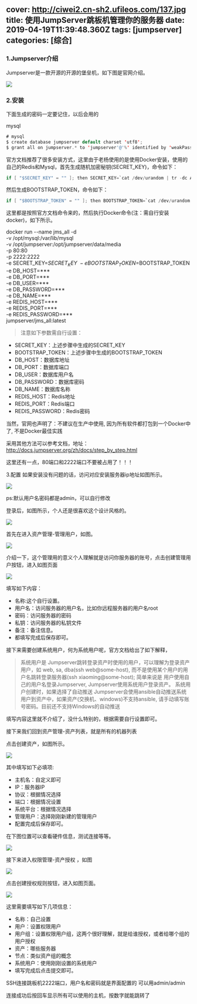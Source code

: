cover: http://ciwei2.cn-sh2.ufileos.com/137.jpg
title: 使用JumpServer跳板机管理你的服务器
date: 2019-04-19T11:39:48.360Z
tags: [jumpserver]
categories: [综合]
---
### 1.Jumpserver介绍

Jumpserver是一款开源的开源的堡垒机，如下图是官网介绍。

<!--more-->

![](/images/16a34bf373092d00.jpg)

### 2.安装

下面生成的密码一定要记住，以后会用的

mysql

```java
# mysql
$ create database jumpserver default charset 'utf8';
$ grant all on jumpserver.* to 'jumpserver'@'%' identified by 'weakPassword';
```

官方文档推荐了很多安装方式，这里由于老杨使用的是使用Docker安装，使用的自己的Redis和Mysql，首先生成随机加密秘钥(SECRET_KEY)，命令如下：

```java
if [ "$SECRET_KEY" = "" ]; then SECRET_KEY=`cat /dev/urandom | tr -dc A-Za-z0-9 | head -c 50`; echo "SECRET_KEY=$SECRET_KEY" >> ~/.bashrc; echo $SECRET_KEY; else echo $SECRET_KEY; fi
```

然后生成BOOTSTRAP_TOKEN，命令如下：

```java
if [ "$BOOTSTRAP_TOKEN" = "" ]; then BOOTSTRAP_TOKEN=`cat /dev/urandom | tr -dc A-Za-z0-9 | head -c 16`; echo "BOOTSTRAP_TOKEN=$BOOTSTRAP_TOKEN" >> ~/.bashrc; echo $BOOTSTRAP_TOKEN; else echo $BOOTSTRAP_TOKEN; fi
```

这里都是按照官方文档命令来的，然后执行Docker命令(注：需自行安装docker)，如下所示。

docker run --name jms_all -d \
    -v /opt/mysql:/var/lib/mysql \
    -v /opt/jumpserver:/opt/jumpserver/data/media \
    -p 80:80 \
    -p 2222:2222 \
    -e SECRET_KEY=$SECRET_KEY\
    -e BOOTSTRAP_TOKEN=$BOOTSTRAP_TOKEN \
    -e DB_HOST=*** \
    -e DB_PORT=*** \
    -e DB_USER=*** \
    -e DB_PASSWORD=*** \
    -e DB_NAME=*** \
    -e REDIS_HOST=*** \
    -e REDIS_PORT=*** \
    -e REDIS_PASSWORD=*** \
    jumpserver/jms_all:latest

> 注意如下参数需自行设置：

* SECRET_KEY：上述步骤中生成的SECRET_KEY
* BOOTSTRAP_TOKEN：上述步骤中生成的BOOTSTRAP_TOKEN
* DB_HOST：数据库地址
* DB_PORT：数据库端口
* DB_USER：数据库用户名
* DB_PASSWORD：数据库密码
* DB_NAME：数据库名称
* REDIS_HOST：Redis地址
* REDIS_PORT：Redis端口
* REDIS_PASSWORD：Redis密码

当然，官网也声明了：不建议在生产中使用, 因为所有软件都打包到一个Docker中了, 不是Docker最佳实践

采用其他方法可以参考文档，地址：http://docs.jumpserver.org/zh/docs/step_by_step.html

这里还有一点，80端口和2222端口不要被占用了！！！

3.配置
如果安装没有问题的话，访问对应安装服务器ip地址如图所示。

![](/images/16a34ca23adeb71e.jpg)

ps:默认用户名密码都是admin，可以自行修改

登录后，如图所示，个人还是很喜欢这个设计风格的。

![](/images/16a34cb083e73004.jpg)

首先在进入资产管理-管理用户，如图。

![](/images/16a34cc33e17f5fc.jpg)

介绍一下，这个管理用的意义个人理解就是访问你服务器的账号，点击创建管理用户按钮，进入如图页面

![](/images/16a34ccef37260fb.jpg)

填写如下内容：

* 名称:这个自行设置。
* 用户名：访问服务器的用户名，比如你远程服务器的用户名root
* 密码：访问服务器的密码
* 私钥：访问服务器的私钥文件
* 备注：备注信息。
* 都填写完成后保存即可。

接下来需要创建系统用户，何为系统用户呢，官方文档给出了如下解释，

> 系统用户是 Jumpserver跳转登录资产时使用的用户，可以理解为登录资产用户，如 web, sa, dba(ssh web@some-host), 而不是使用某个用户的用户名跳转登录服务器(ssh xiaoming@some-host); 简单来说是 用户使用自己的用户名登录Jumpserver, Jumpserver使用系统用户登录资产。 系统用户创建时，如果选择了自动推送 Jumpserver会使用ansible自动推送系统用户到资产中，如果资产(交换机、windows)不支持ansible, 请手动填写账号密码。目前还不支持Windows的自动推送

填写内容这里就不介绍了，没什么特别的，根据需要自行设置即可。

接下来我们回到资产管理-资产列表，就是所有的机器列表

点击创建资产，如图所示。

![](/images/16a34d2b47b740d0.jpg)

其中填写如下必填项:

* 主机名：自定义即可
* IP：服务器IP
* 协议：根据情况选择
* 端口：根据情况设置
* 系统平台：根据情况选择
* 管理用户：选择刚刚新建的管理用户
* 配置完成后保存即可。

在下图位置可以查看硬件信息，测试连接等等。

![](/images/16a34d578f50982f.jpg)

接下来进入权限管理-资产授权 ，如图

![](/images/16a34d6177d5c6c6.jpg)

点击创建授权规则按钮，进入如图页面。

![](/images/16a34d725a328c5e.jpg)

这里需要填写如下几项信息：

* 名称：自己设置
* 用户：设置权限用户
* 用户组：设置权限用户组，这两个很好理解，就是给谁授权，或者给哪个组的用户授权
* 资产：哪些服务器
* 节点：类似资产组的概念
* 系统用户：使用刚刚设置的系统用户
* 填写完成后点击提交即可。

SSH连接跳板机2222端口，用户名和密码就是界面配置的 可以用admin/admin

连接成功后按回车显示所有可以使用的主机，按数字就能跳转了
